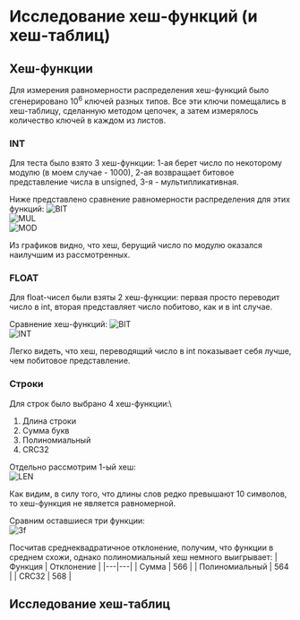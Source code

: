 # Исследование хеш-функций (и хеш-таблиц)
## Хеш-функции
Для измерения равномерности распределения хеш-функций было сгенерировано $10^6$ ключей разных типов. Все эти ключи помещались в хеш-таблицу, сделанную методом цепочек, а затем измерялось количество ключей в каждом из листов.
### INT
Для теста было взято 3 хеш-функции: 1-ая берет число по некоторому модулю (в моем случае - 1000), 2-ая возвращает битовое представление числа в unsigned, 3-я - мультипликативная.

Ниже представлено сравнение равномерности распределения для этих функций:
![BIT](https://github.com/ThreadJava800/HashResearch/tree/main/graphics/intBit.png)\
![MUL](https://github.com/ThreadJava800/HashResearch/tree/main/graphics/intMul.png)\
![MOD](https://github.com/ThreadJava800/HashResearch/tree/main/graphics/intMod.png)

Из графиков видно, что хеш, берущий число по модулю оказался наилучшим из рассмотренных.
### FLOAT
Для float-чисел были взяты 2 хеш-функции: первая просто переводит число в int, вторая представляет число побитово, как и в int случае.

Сравнение хеш-функций:
![BIT](https://github.com/ThreadJava800/HashResearch/tree/main/graphics/floatBit.png)\
![INT](https://github.com/ThreadJava800/HashResearch/tree/main/graphics/floatInt.png)

Легко видеть, что хеш, переводящий число в int показывает себя лучше, чем побитовое представление.
### Строки
Для строк было выбрано 4 хеш-функции:\
1. Длина строки
2. Сумма букв
3. Полиномиальный
4. CRC32

Отдельно рассмотрим 1-ый хеш:\
![LEN](https://github.com/ThreadJava800/HashResearch/tree/main/graphics/charLen.png)

Как видим, в силу того, что длины слов редко превышают 10 символов, то хеш-функция не является равномерной.

Сравним оставшиеся три функции:\
![3f](https://github.com/ThreadJava800/HashResearch/tree/main/graphics/charHash.png)

Посчитав среднеквадратичное отклонение, получим, что функции в среднем схожи, однако полиномиальный хеш немного выигрывает:
| Функция | Отклонение |
|---|---|
| Сумма | 566 |
| Полиномиальный | 564 |
| CRC32 | 568 |

## Исследование хеш-таблиц
